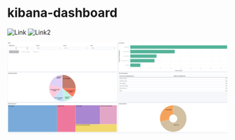 # kibana-dashboard

![Link](http://localhost:5601/goto/e139984d41730628b72ba1e7d36590c9)
![Link2](http://localhost:5601/app/dashboards#/view/d121c1a0-c8bc-11ec-afd7-c1cb4c591d0e?_g=(filters:!(),refreshInterval:(pause:!t,value:0),time:(from:'2011-06-03T00:10:17.000Z',to:'2033-01-02T17:33:11.000Z'))&_a=(description:'',filters:!(),fullScreenMode:!f,options:(hidePanelTitles:!f,useMargins:!t),query:(language:kuery,query:''),tags:!(),timeRestore:!f,title:Kibana_dashboard_hr,viewMode:view))

![](image.png)
